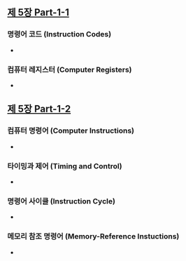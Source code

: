 
## [제 5장 Part-1-1](https://www.youtube.com/watch?v=vSnpYzCuwVY&list=PLc8fQ-m7b1hCHTT7VH2oo0Ng7Et096dYc&index=10)

### 명령어 코드 (Instruction Codes)

- 

### 컴퓨터 레지스터 (Computer Registers)

- 

## [제 5장 Part-1-2](https://www.youtube.com/watch?v=T2oKxvinK84&list=PLc8fQ-m7b1hCHTT7VH2oo0Ng7Et096dYc&index=11)

### 컴퓨터 명령어 (Computer Instructions)

- 

### 타이밍과 제어 (Timing and Control)

- 

### 명령어 사이클 (Instruction Cycle)

- 

### 메모리 참조 명령어 (Memory-Reference Instuctions)

-
